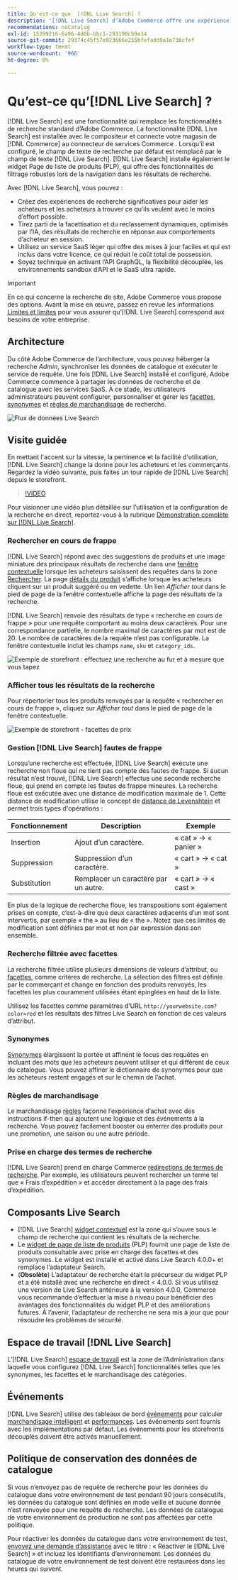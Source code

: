 ```yaml
---
title: Qu'est-ce que  [!DNL Live Search] ?
description: '[!DNL Live Search] d’Adobe Commerce offre une expérience de recherche rapide, pertinente et intuitive.'
recommendations: noCatalog
exl-id: 15399216-6a96-4d0b-bbc1-293190cb9e14
source-git-commit: 29374c45f57e923666e255bfefadd9a1e736cfef
workflow-type: tm+mt
source-wordcount: '966'
ht-degree: 0%

---
```


# Qu’est-ce qu’[!DNL Live Search] ?

[!DNL Live Search] est une fonctionnalité qui remplace les fonctionnalités de recherche standard d’Adobe Commerce. La fonctionnalité [!DNL Live Search] est installée avec le compositeur et connecte votre magasin de [!DNL Commerce] au connecteur de services Commerce [](../landing/saas.md). Lorsqu’il est configuré, le champ de texte de recherche par défaut est remplacé par le champ de texte [!DNL Live Search]. [!DNL Live Search] installe également le widget Page de liste de produits (PLP), qui offre des fonctionnalités de filtrage robustes lors de la navigation dans les résultats de recherche.

Avec [!DNL Live Search], vous pouvez :

- Créez des expériences de recherche significatives pour aider les acheteurs et les acheteurs à trouver ce qu’ils veulent avec le moins d’effort possible.
- Tirez parti de la facettisation et du reclassement dynamiques, optimisés par l’IA, des résultats de recherche en réponse aux comportements d’acheteur en session.
- Utilisez un service SaaS léger qui offre des mises à jour faciles et qui est inclus dans votre licence, ce qui réduit le coût total de possession.
- Soyez technique en activant l’API GraphQL, la flexibilité découplée, les environnements sandbox d’API et le SaaS ultra rapide.

>[!IMPORTANT]
>
>En ce qui concerne la recherche de site, Adobe Commerce vous propose des options. Avant la mise en œuvre, passez en revue les informations [Limites et limites](boundaries-limits.md) pour vous assurer qu’[!DNL Live Search] correspond aux besoins de votre entreprise.

## Architecture

Du côté Adobe Commerce de l’architecture, vous pouvez héberger la recherche *Admin*, synchroniser les données de catalogue et exécuter le service de requête. Une fois [!DNL Live Search] installé et configuré, Adobe Commerce commence à partager les données de recherche et de catalogue avec les services SaaS. À ce stade, les utilisateurs administrateurs peuvent configurer, personnaliser et gérer les [facettes](facets.md), [synonymes](synonyms.md) et [règles de marchandisage](category-merch.md) de recherche.

![Flux de données Live Search](assets/ls-cs-data-flow.png)

## Visite guidée

En mettant l&#39;accent sur la vitesse, la pertinence et la facilité d&#39;utilisation, [!DNL Live Search] change la donne pour les acheteurs et les commerçants. Regardez la vidéo suivante, puis faites un tour rapide de [!DNL Live Search] depuis le storefront.

>[!VIDEO](https://video.tv.adobe.com/v/3418797?learn=on)

Pour visionner une vidéo plus détaillée sur l’utilisation et la configuration de la recherche en direct, reportez-vous à la rubrique [Démonstration complète sur [!DNL Live Search]](https://experienceleague.adobe.com/en/docs/commerce-learn/tutorials/getting-started/capabilities/live-search-full-demonstration).

### Rechercher en cours de frappe

[!DNL Live Search] répond avec des suggestions de produits et une image miniature des principaux résultats de recherche dans une [fenêtre contextuelle](storefront-popover.md) lorsque les acheteurs saisissent des requêtes dans la zone [Rechercher](https://experienceleague.adobe.com/en/docs/commerce-admin/catalog/catalog/search/search). La page [détails du produit](https://experienceleague.adobe.com/en/docs/commerce-admin/start/storefront/storefront) s’affiche lorsque les acheteurs cliquent sur un produit suggéré ou en vedette. Un lien _Afficher tout_ dans le pied de page de la fenêtre contextuelle affiche la page des résultats de la recherche.

[!DNL Live Search] renvoie des résultats de type « recherche en cours de frappe » pour une requête comportant au moins deux caractères. Pour une correspondance partielle, le nombre maximal de caractères par mot est de 20. Le nombre de caractères de la requête n’est pas configurable. La fenêtre contextuelle inclut les champs `name`, `sku` et `category_ids`.

![Exemple de storefront : effectuez une recherche au fur et à mesure que vous tapez](assets/storefront-search-as-you-type.png)

### Afficher tous les résultats de la recherche

Pour répertorier tous les produits renvoyés par la requête « rechercher en cours de frappe », cliquez sur _Afficher tout_ dans le pied de page de la fenêtre contextuelle.

![Exemple de storefront - facettes de prix](assets/storefront-view-all-search-results.png)

### Gestion [!DNL Live Search] fautes de frappe

Lorsqu’une recherche est effectuée, [!DNL Live Search] exécute une recherche non floue qui ne tient pas compte des fautes de frappe. Si aucun résultat n’est trouvé, [!DNL Live Search] effectue une seconde recherche floue, qui prend en compte les fautes de frappe mineures. La recherche floue est exécutée avec une distance de modification maximale de 1. Cette distance de modification utilise le concept de [distance de Levenshtein](https://en.wikipedia.org/wiki/Levenshtein_distance) et permet trois types d&#39;opérations :

| Fonctionnement | Description | Exemple |
|---|---|---|
| Insertion | Ajout d’un caractère. | « cat » -> « panier » |
| Suppression | Suppression d’un caractère. | « cart » -> « cat » |
| Substitution | Remplacer un caractère par un autre. | « cart » -> « cast » |

En plus de la logique de recherche floue, les transpositions sont également prises en compte, c’est-à-dire que deux caractères adjacents d’un mot sont intervertis, par exemple « the » au lieu de « the ». Notez que ces limites de modification sont définies par mot et non par expression dans son ensemble.

### Recherche filtrée avec facettes

La recherche filtrée utilise plusieurs dimensions de valeurs d’attribut, ou [facettes](facets.md), comme critères de recherche. La sélection des filtres est définie par le commerçant et change en fonction des produits renvoyés, les facettes les plus couramment utilisées étant épinglées en haut de la liste.

Utilisez les facettes comme paramètres d’URL `http://yourwebsite.com?color=red` et les résultats des filtres Live Search en fonction de ces valeurs d’attribut.

### Synonymes

[Synonymes](synonyms.md) élargissent la portée et affinent le focus des requêtes en incluant des mots que les acheteurs peuvent utiliser et qui diffèrent de ceux du catalogue. Vous pouvez affiner le dictionnaire de synonymes pour que les acheteurs restent engagés et sur le chemin de l’achat.

### Règles de marchandisage

Le marchandisage [règles](rules.md) façonne l’expérience d’achat avec des instructions if-then qui ajoutent une logique et des événements à la recherche. Vous pouvez facilement booster ou enterrer des produits pour une promotion, une saison ou une autre période.

### Prise en charge des termes de recherche

[!DNL Live Search] prend en charge Commerce [redirections de termes de recherche](https://experienceleague.adobe.com/en/docs/commerce-admin/catalog/catalog/search/search-terms). Par exemple, les utilisateurs peuvent rechercher un terme tel que « Frais d’expédition » et accéder directement à la page des frais d’expédition.

## Composants Live Search

- [!DNL Live Search] [widget contextuel](storefront-popover.md) est la zone qui s’ouvre sous le champ de recherche qui contient les résultats de la recherche.
- Le [widget de page de liste de produits](plp-styling.md) (PLP) fournit une page de liste de produits consultable avec prise en charge des facettes et des synonymes. Le widget est installé et activé dans Live Search 4.0.0+ et remplace l’adaptateur Search.
- (**Obsolète**) L’adaptateur de recherche était le précurseur du widget PLP et a été installé avec une recherche en direct &lt; 4.0.0. Si vous utilisez une version de Live Search antérieure à la version 4.0.0, Commerce vous recommande d’effectuer la mise à niveau pour bénéficier des avantages des fonctionnalités du widget PLP et des améliorations futures. À l’avenir, l’adaptateur de recherche ne sera mis à jour que pour résoudre les problèmes de sécurité.

## Espace de travail [!DNL Live Search]

L’[!DNL Live Search] [espace de travail](workspace.md) est la zone de l’Administration dans laquelle vous configurez [!DNL Live Search] fonctionnalités telles que les synonymes, les facettes et le marchandisage des catégories.

## Événements

[!DNL Live Search] utilise des tableaux de bord [événements](events.md) pour calculer [marchandisage intelligent](category-merch.md) et [performances](performance.md). Les événements sont fournis avec les implémentations par défaut. Les événements pour les storefronts découplés doivent être activés manuellement.

## Politique de conservation des données de catalogue

Si vous n’envoyez pas de requête de recherche pour les données du catalogue dans votre environnement de test pendant 90 jours consécutifs, les données du catalogue sont définies en mode veille et aucune donnée n’est renvoyée pour une requête de recherche. Les données de catalogue de votre environnement de production ne sont pas affectées par cette politique.

Pour réactiver les données du catalogue dans votre environnement de test, [envoyez une demande d’assistance](https://experienceleague.adobe.com/en/docs/commerce-knowledge-base/kb/help-center-guide/magento-help-center-user-guide#experience-league-start-page) avec le titre : « Réactiver le [!DNL Live Search] » et incluez les identifiants d’environnement. Les données du catalogue de votre environnement de test doivent être restaurées dans les heures qui suivent.
